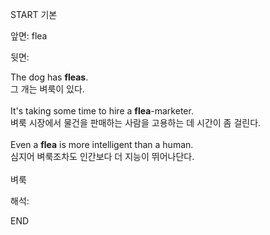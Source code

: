 START
기본

앞면:
flea


뒷면:
<div>The dog has <b>fleas</b>. </div><div>그 개는 벼룩이 있다.</div><div><br></div><div>It's taking some time to hire a <strong>flea</strong>-marketer. </div><div><div>벼룩 시장에서 물건을 판매하는 사람을 고용하는 데 시간이 좀 걸린다.</div></div><div><br></div><div><div>Even a <strong>flea</strong> is more intelligent than a human. </div><div><div>심지어 벼룩조차도 인간보다 더 지능이 뛰어나단다.</div></div></div><div><br></div><div>벼룩</div>


해석:
<!--ID: 1746614453945-->
END